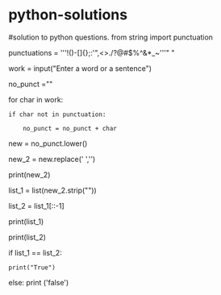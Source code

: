 # python-solutions
#solution to python questions.
from string import punctuation


punctuations = '''!()-[]{};:'"\,<>./?@#$%^&*_~'''" "

work = input("Enter a word or a sentence")

no_punct =""

for char in work:

    if char not in punctuation:

        no_punct = no_punct + char


new = no_punct.lower()

new_2 = new.replace(' ','')

print(new_2)  



list_1 = list(new_2.strip(""))



list_2 = list_1[::-1]


print(list_1)

print(list_2)

if list_1 == list_2:

    print("True")

else:
    print ('false')       
    

